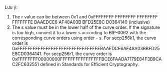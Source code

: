 Lưu ý:

1. The r value can be between 0x1 and 0xFFFFFFFF FFFFFFFF FFFFFFFF FFFFFFFE BAAEDCE6 AF48A03B BFD25E8C D0364140 (inclusive)
2. The s value must be in the lower half of the curve order. If the signature is too high, convert it to a lower s according to BIP-0062 with the corresponding curve orders using order - s. For secp256k1, the curve order is 0xFFFFFFFFFFFFFFFFFFFFFFFFFFFFFFFEBAAEDCE6AF48A03BBFD25E8CD0364141. For secp256r1, the curve order is 0xFFFFFFFF00000000FFFFFFFFFFFFFFFFBCE6FAADA7179E84F3B9CAC2FC632551 defined in Standards for Efficient Cryptography.
